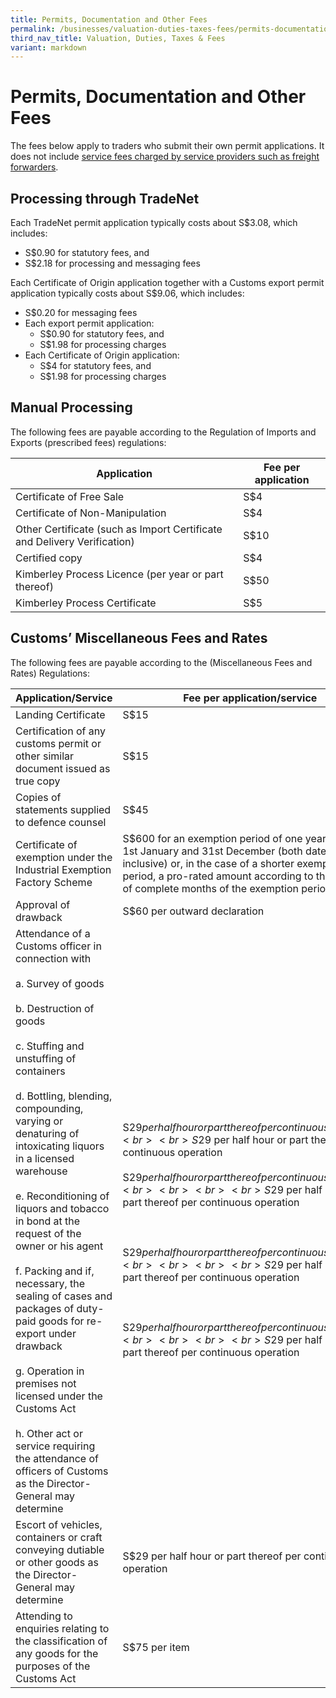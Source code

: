 ```yaml
---
title: Permits, Documentation and Other Fees
permalink: /businesses/valuation-duties-taxes-fees/permits-documentation-and-other-fees/
third_nav_title: Valuation, Duties, Taxes & Fees
variant: markdown
---
```

# Permits, Documentation and Other Fees

The fees below apply to traders who submit their own permit applications. It does not include  [service fees charged by service providers such as freight forwarders](/businesses/importing-goods/import-procedures/importing-by-post-or-courier-service).

## Processing through TradeNet

Each TradeNet permit application typically costs about S$3.08, which includes:

-   S$0.90 for statutory fees, and
-   S$2.18 for processing and messaging fees

Each Certificate of Origin application together with a Customs export permit application typically costs about S$9.06, which includes:

-   S$0.20 for messaging fees
-   Each export permit application:
    -   S$0.90 for statutory fees, and
    -   S$1.98 for processing charges
-   Each Certificate of Origin application:
    -   S$4 for statutory fees, and
    -   S$1.98 for processing charges

## Manual Processing

The following fees are payable according to the Regulation of Imports and Exports (prescribed fees) regulations:

| Application                                                              | Fee per application  |
|--------------------------------------------------------------------------|----------------------|
| Certificate of Free Sale                                                 | S$4                  |
| Certificate of Non-Manipulation                                          | S$4                  |
| Other Certificate (such as Import Certificate and Delivery Verification) | S$10                 |
| Certified copy                                                           | S$4                  |
| Kimberley Process Licence (per year or part thereof)                     | S$50                 |
| Kimberley Process Certificate                                            |  S$5                 |

## Customs’ Miscellaneous Fees and Rates

The following fees are payable according to the (Miscellaneous Fees and Rates) Regulations:

| Application/Service | Fee per application/service | 
|--|--|
| Landing Certificate | S$15 |
| Certification of any customs permit or other similar document issued as true copy | S$15 |
| Copies of statements supplied to defence counsel | S$45 |
| Certificate of exemption under the Industrial Exemption Factory Scheme | S$600 for an exemption period of one year between 1st January and 31st December (both dates inclusive) or, in the case of a shorter exemption period, a pro-rated amount according to the number of complete months of the exemption period. |
| Approval of drawback | S$60 per outward declaration |
| Attendance of a Customs officer in connection with <br><br>  a. Survey of goods <br><br>  b. Destruction of goods <br><br> c. Stuffing and unstuffing of containers <br><br> d. Bottling, blending, compounding, varying or denaturing of intoxicating liquors in a licensed warehouse <br><br> e.  Reconditioning of liquors and tobacco in bond at the request of the owner or his agent <br><br> f.   Packing and if, necessary, the sealing of cases and packages of duty-paid goods for re-export under drawback <br><br> g. Operation in premises not licensed under the Customs Act <br><br> h. Other act or service requiring the attendance of officers of Customs as the Director-General may determine |<br><br><br> S$29 per half hour or part thereof per continuous operation <br><br> S$29 per half hour or part thereof per continuous operation <br><br> S$29 per half hour or part thereof per continuous operation <br><br><br><br>S$29 per half hour or part thereof per continuous operation <br><br><br><br>  S$29 per half hour or part thereof per continuous operation <br><br><br><br> S$29 per half hour or part thereof per continuous operation <br><br><br><br>  S$29 per half hour or part thereof per continuous operation <br><br><br><br> S$29 per half hour or part thereof per continuous operation|
| Escort of vehicles, containers or craft conveying dutiable or other goods as the Director-General may determine | S$29 per half hour or part thereof per continuous operation | 
| Attending to enquiries relating to the classification of any goods for the purposes of the Customs Act | S$75 per item |